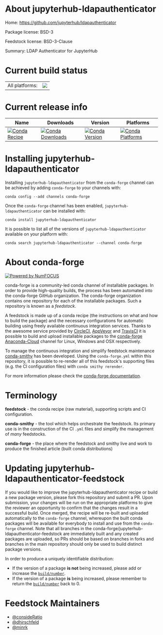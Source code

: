 About jupyterhub-ldapauthenticator
==================================

Home: https://github.com/jupyterhub/ldapauthenticator

Package license: BSD-3

Feedstock license: BSD-3-Clause

Summary: LDAP Authenticator for JupyterHub



Current build status
====================


<table><tr><td>All platforms:</td>
    <td>
      <a href="https://dev.azure.com/conda-forge/feedstock-builds/_build/latest?definitionId=3051&branchName=master">
        <img src="https://dev.azure.com/conda-forge/feedstock-builds/_apis/build/status/jupyterhub-ldapauthenticator-feedstock?branchName=master">
      </a>
    </td>
  </tr>
</table>

Current release info
====================

| Name | Downloads | Version | Platforms |
| --- | --- | --- | --- |
| [![Conda Recipe](https://img.shields.io/badge/recipe-jupyterhub--ldapauthenticator-green.svg)](https://anaconda.org/conda-forge/jupyterhub-ldapauthenticator) | [![Conda Downloads](https://img.shields.io/conda/dn/conda-forge/jupyterhub-ldapauthenticator.svg)](https://anaconda.org/conda-forge/jupyterhub-ldapauthenticator) | [![Conda Version](https://img.shields.io/conda/vn/conda-forge/jupyterhub-ldapauthenticator.svg)](https://anaconda.org/conda-forge/jupyterhub-ldapauthenticator) | [![Conda Platforms](https://img.shields.io/conda/pn/conda-forge/jupyterhub-ldapauthenticator.svg)](https://anaconda.org/conda-forge/jupyterhub-ldapauthenticator) |

Installing jupyterhub-ldapauthenticator
=======================================

Installing `jupyterhub-ldapauthenticator` from the `conda-forge` channel can be achieved by adding `conda-forge` to your channels with:

```
conda config --add channels conda-forge
```

Once the `conda-forge` channel has been enabled, `jupyterhub-ldapauthenticator` can be installed with:

```
conda install jupyterhub-ldapauthenticator
```

It is possible to list all of the versions of `jupyterhub-ldapauthenticator` available on your platform with:

```
conda search jupyterhub-ldapauthenticator --channel conda-forge
```


About conda-forge
=================

[![Powered by NumFOCUS](https://img.shields.io/badge/powered%20by-NumFOCUS-orange.svg?style=flat&colorA=E1523D&colorB=007D8A)](http://numfocus.org)

conda-forge is a community-led conda channel of installable packages.
In order to provide high-quality builds, the process has been automated into the
conda-forge GitHub organization. The conda-forge organization contains one repository
for each of the installable packages. Such a repository is known as a *feedstock*.

A feedstock is made up of a conda recipe (the instructions on what and how to build
the package) and the necessary configurations for automatic building using freely
available continuous integration services. Thanks to the awesome service provided by
[CircleCI](https://circleci.com/), [AppVeyor](https://www.appveyor.com/)
and [TravisCI](https://travis-ci.com/) it is possible to build and upload installable
packages to the [conda-forge](https://anaconda.org/conda-forge)
[Anaconda-Cloud](https://anaconda.org/) channel for Linux, Windows and OSX respectively.

To manage the continuous integration and simplify feedstock maintenance
[conda-smithy](https://github.com/conda-forge/conda-smithy) has been developed.
Using the ``conda-forge.yml`` within this repository, it is possible to re-render all of
this feedstock's supporting files (e.g. the CI configuration files) with ``conda smithy rerender``.

For more information please check the [conda-forge documentation](https://conda-forge.org/docs/).

Terminology
===========

**feedstock** - the conda recipe (raw material), supporting scripts and CI configuration.

**conda-smithy** - the tool which helps orchestrate the feedstock.
                   Its primary use is in the construction of the CI ``.yml`` files
                   and simplify the management of *many* feedstocks.

**conda-forge** - the place where the feedstock and smithy live and work to
                  produce the finished article (built conda distributions)


Updating jupyterhub-ldapauthenticator-feedstock
===============================================

If you would like to improve the jupyterhub-ldapauthenticator recipe or build a new
package version, please fork this repository and submit a PR. Upon submission,
your changes will be run on the appropriate platforms to give the reviewer an
opportunity to confirm that the changes result in a successful build. Once
merged, the recipe will be re-built and uploaded automatically to the
`conda-forge` channel, whereupon the built conda packages will be available for
everybody to install and use from the `conda-forge` channel.
Note that all branches in the conda-forge/jupyterhub-ldapauthenticator-feedstock are
immediately built and any created packages are uploaded, so PRs should be based
on branches in forks and branches in the main repository should only be used to
build distinct package versions.

In order to produce a uniquely identifiable distribution:
 * If the version of a package **is not** being increased, please add or increase
   the [``build/number``](https://conda.io/docs/user-guide/tasks/build-packages/define-metadata.html#build-number-and-string).
 * If the version of a package **is** being increased, please remember to return
   the [``build/number``](https://conda.io/docs/user-guide/tasks/build-packages/define-metadata.html#build-number-and-string)
   back to 0.

Feedstock Maintainers
=====================

* [@consideRatio](https://github.com/consideRatio/)
* [@dhirschfeld](https://github.com/dhirschfeld/)
* [@minrk](https://github.com/minrk/)

